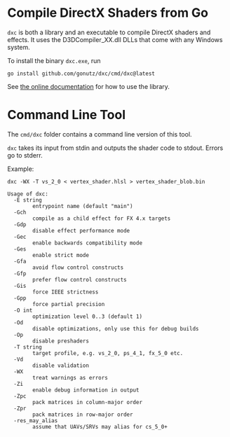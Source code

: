 Compile DirectX Shaders from Go
===============================

`dxc` is both a library and an executable to compile DirectX shaders and
effects. It uses the D3DCompiler_XX.dll DLLs that come with any Windows system.

To install the binary `dxc.exe`, run

	go install github.com/gonutz/dxc/cmd/dxc@latest
	
See [the online documentation](https://pkg.go.dev/github.com/gonutz/dxc) for
how to use the library.

Command Line Tool
=================

The `cmd/dxc` folder contains a command line version of this tool.

`dxc` takes its input from stdin and outputs the shader code to stdout. Errors
go to stderr.

Example:

    dxc -WX -T vs_2_0 < vertex_shader.hlsl > vertex_shader_blob.bin

```
Usage of dxc:
  -E string
    	entrypoint name (default "main")
  -Gch
    	compile as a child effect for FX 4.x targets
  -Gdp
    	disable effect performance mode
  -Gec
    	enable backwards compatibility mode
  -Ges
    	enable strict mode
  -Gfa
    	avoid flow control constructs
  -Gfp
    	prefer flow control constructs
  -Gis
    	force IEEE strictness
  -Gpp
    	force partial precision
  -O int
    	optimization level 0..3 (default 1)
  -Od
    	disable optimizations, only use this for debug builds
  -Op
    	disable preshaders
  -T string
    	target profile, e.g. vs_2_0, ps_4_1, fx_5_0 etc.
  -Vd
    	disable validation
  -WX
    	treat warnings as errors
  -Zi
    	enable debug information in output
  -Zpc
    	pack matrices in column-major order
  -Zpr
    	pack matrices in row-major order
  -res_may_alias
    	assume that UAVs/SRVs may alias for cs_5_0+
```

